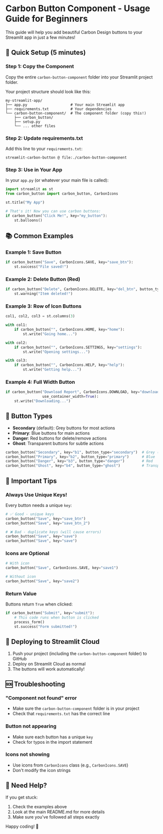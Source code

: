 # Carbon Button Component - Usage Guide for Beginners

This guide will help you add beautiful Carbon Design buttons to your Streamlit app in just a few minutes!

## 🚀 Quick Setup (5 minutes)

### Step 1: Copy the Component

Copy the entire `carbon-button-component` folder into your Streamlit project folder.

Your project structure should look like this:
```
my-streamlit-app/
├── app.py                    # Your main Streamlit app
├── requirements.txt          # Your dependencies
└── carbon-button-component/  # The component folder (copy this!)
    ├── carbon_button/
    ├── setup.py
    └── ... other files
```

### Step 2: Update requirements.txt

Add this line to your `requirements.txt`:
```
streamlit-carbon-button @ file:./carbon-button-component
```

### Step 3: Use in Your App

In your `app.py` (or whatever your main file is called):

```python
import streamlit as st
from carbon_button import carbon_button, CarbonIcons

st.title("My App")

# That's it! Now you can use carbon buttons:
if carbon_button("Click Me!", key="my_button"):
    st.balloons()
```

## 📚 Common Examples

### Example 1: Save Button
```python
if carbon_button("Save", CarbonIcons.SAVE, key="save_btn"):
    st.success("File saved!")
```

### Example 2: Delete Button (Red)
```python
if carbon_button("Delete", CarbonIcons.DELETE, key="del_btn", button_type="danger"):
    st.warning("Item deleted!")
```

### Example 3: Row of Icon Buttons
```python
col1, col2, col3 = st.columns(3)

with col1:
    if carbon_button("", CarbonIcons.HOME, key="home"):
        st.write("Going home...")

with col2:
    if carbon_button("", CarbonIcons.SETTINGS, key="settings"):
        st.write("Opening settings...")

with col3:
    if carbon_button("", CarbonIcons.HELP, key="help"):
        st.write("Getting help...")
```

### Example 4: Full Width Button
```python
if carbon_button("Download Report", CarbonIcons.DOWNLOAD, key="download",
                 use_container_width=True):
    st.write("Downloading...")
```

## 🎨 Button Types

- **Secondary** (default): Grey buttons for most actions
- **Primary**: Blue buttons for main actions
- **Danger**: Red buttons for delete/remove actions
- **Ghost**: Transparent buttons for subtle actions

```python
carbon_button("Secondary", key="b1", button_type="secondary")  # Grey (default)
carbon_button("Primary", key="b2", button_type="primary")      # Blue
carbon_button("Danger", key="b3", button_type="danger")        # Red
carbon_button("Ghost", key="b4", button_type="ghost")          # Transparent
```

## 🎯 Important Tips

### Always Use Unique Keys!
Every button needs a unique `key`:
```python
# ✅ Good - unique keys
carbon_button("Save", key="save_btn")
carbon_button("Save", key="save_btn_2")

# ❌ Bad - duplicate keys (will cause errors)
carbon_button("Save", key="save")
carbon_button("Save", key="save")
```

### Icons are Optional
```python
# With icon
carbon_button("Save", CarbonIcons.SAVE, key="save1")

# Without icon
carbon_button("Save", key="save2")
```

### Return Value
Buttons return `True` when clicked:
```python
if carbon_button("Submit", key="submit"):
    # This code runs when button is clicked
    process_form()
    st.success("Form submitted!")
```

## 🚢 Deploying to Streamlit Cloud

1. Push your project (including the `carbon-button-component` folder) to GitHub
2. Deploy on Streamlit Cloud as normal
3. The buttons will work automatically!

## 🆘 Troubleshooting

### "Component not found" error
- Make sure the `carbon-button-component` folder is in your project
- Check that `requirements.txt` has the correct line

### Button not appearing
- Make sure each button has a unique `key`
- Check for typos in the import statement

### Icons not showing
- Use icons from `CarbonIcons` class (e.g., `CarbonIcons.SAVE`)
- Don't modify the icon strings

## 📧 Need Help?

If you get stuck:
1. Check the examples above
2. Look at the main README.md for more details
3. Make sure you've followed all steps exactly

Happy coding! 🎉